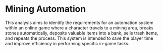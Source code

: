 # Mining Automation
 This analysis aims to identify the requirements for an automation system within an online game where a character travels to a mining area, breaks stones automatically, deposits valuable items into a bank, sells trash items, and repeats the process. This system is intended to save the player time and improve efficiency in performing specific in-game tasks.
